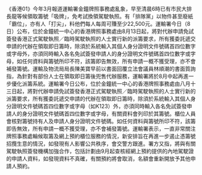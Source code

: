 《香港01》今年3月報道運輸署金鐘牌照事務處亂象，早至清晨6時已有市民大排長龍等候領取籌號「吸牌」，免考試換領駕駛執照。有「排隊黨」以物件甚至廢紙「霸位」，亦有人「打尖」，料他們每人每周可賺至少22,500元。運輸署今日（8日）公布，位於金鐘統一中心的香港牌照事務處由8月13日起，將對代辦申請免試簽發香港正式駕駛執照／臨時駕駛執照的人士實行新的派籌要求，所有獲委託遞交申請的代辦在領取即日籌時，除須於系統輸入其個人身分證明文件號碼首四位數字或字母外，亦須同時輸入各名免試簽發申請人的身分證明文件號碼首四位數字或字母，如任何資料與籌號所印不符，該籌即告無效，所有申請一概不獲受理，亦不會補發籌號。運輸及物流局局長陳美寶早前以書面回覆立法會議員林順潮的書面質詢指，為針對有部份人士在領取即日籌後兜售代辦服務，運輸署將於8月中起再進一步優化派籌系統。運輸署今日公布，位於金鐘統一中心的香港牌照事務處由八月十三日起，將對代辦申請免試簽發香港正式駕駛執照／臨時駕駛執照的人士實行新的派籌要求，所有獲委託遞交申請的代辦在領取即日籌時，除須於系統輸入其個人身分證明文件號碼首四位數字或字母（如K123）外，亦須同時輸入各名免試簽發申請人的身分證明文件號碼首四位數字或字母，有關資料會列印於其籌號。櫃位人員會核對籌號持有人及申請人身分證明文件號碼。如任何資料與籌號所印不符，該籌即告無效，所有申請一概不獲受理，亦不會補發籌號。運輸署表示，一直非常關注牌照事務處輪候取籌及網上預約櫃位服務的情況，新安排旨在再進一步遏止憑籌號招攬生意的情況，如發現有人影響公共秩序，會交警方跟進。署方又指，將與有關駕駛執照簽發機構加強合作，包括計劃由9月起查核經網上預約提供的內地駕駛證的申請人資料，如發現資料不真確，有關預約將會取消，名額會重新開放予其他申請人預約。
